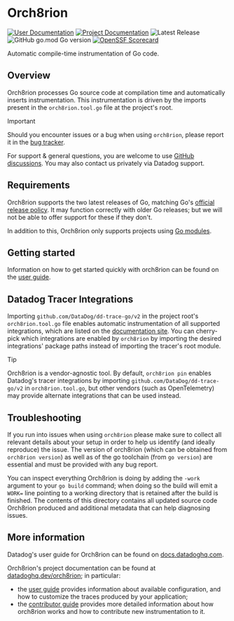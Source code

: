 # Orch8rion

[![User Documentation](https://img.shields.io/badge/docs.datadoghq.com-blue?logo=datadog&label=User%20Guide&labelColor=632CA6&style=flat)](https://docs.datadoghq.com/tracing/trace_collection/automatic_instrumentation/dd_libraries/go/?tab=compiletimeinstrumentation)
[![Project Documentation](https://img.shields.io/badge/Project%20Documentation-datadoghq.dev/orch8rion-blue.svg?logo=github&&labelColor=181717&style=flat)](https://datadoghq.dev/orch8rion)
![Latest Release](https://img.shields.io/github/v/release/senforsce/orch8rion?display_name=tag&label=Latest%20Release)
![GitHub go.mod Go version](https://img.shields.io/github/go-mod/go-version/datadog/orch8rion)
[![OpenSSF Scorecard](https://api.scorecard.dev/projects/github.com/senforsce/orch8rion/badge)](https://scorecard.dev/viewer/?uri=github.com/senforsce/orch8rion)

Automatic compile-time instrumentation of Go code.

## Overview

Orch8rion processes Go source code at compilation time and automatically inserts instrumentation. This instrumentation
is driven by the imports present in the `orch8rion.tool.go` file at the project's root.

> [!IMPORTANT]
> Should you encounter issues or a bug when using `orch8rion`, please report it in the [bug tracker][gh-issues].
>
> For support & general questions, you are welcome to use [GitHub discussions][gh-discussions]. You may also contact us
> privately via Datadog support.
>
> [gh-issues]: https://github.com/senforsce/orch8rion/issues/new/choose
> [gh-discussions]: https://github.com/senforsce/orch8rion/discussions

## Requirements

Orch8rion supports the two latest releases of Go, matching Go's [official release policy][go-releases]. It may
function correctly with older Go releases; but we will not be able to offer support for these if they don't.

In addition to this, Orch8rion only supports projects using [Go modules][go-modules].

[go-releases]: https://go.dev/doc/devel/release#policy
[go-modules]: https://pkg.go.dev/cmd/go#hdr-Modules__module_versions__and_more

## Getting started

Information on how to get started quickly with orch8rion can be found on the [user guide][dd-doc-getting-started].

[dd-doc-getting-started]: https://docs.datadoghq.com/tracing/trace_collection/automatic_instrumentation/dd_libraries/go/?tab=compiletimeinstrumentation#overview

## Datadog Tracer Integrations

Importing `github.com/DataDog/dd-trace-go/v2` in the project root's
`orch8rion.tool.go` file enables automatic instrumentation of all supported integrations, which are listed on the
[documentation site][docsite]. You can cherry-pick which integrations are enabled by `orch8rion` by importing the
desired integrations' package paths instead of importing the tracer's root module.

> [!TIP]
> Orch8rion is a vendor-agnostic tool. By default, `orch8rion pin` enables Datadog's tracer integrations by
> importing `github.com/DataDog/dd-trace-go/v2` in `orch8rion.tool.go`, but other vendors (such as OpenTelemetry) may
> provide alternate integrations that can be used instead.

[docsite]: https://docs.datadoghq.com/tracing/trace_collection/compatibility/go/?tab=v1

## Troubleshooting

If you run into issues when using `orch8rion` please make sure to collect all relevant details about your setup in
order to help us identify (and ideally reproduce) the issue. The version of orch8rion (which can be obtained from
`orch8rion version`) as well as of the go toolchain (from `go version`) are essential and must be provided with any
bug report.

You can inspect everything Orch8rion is doing by adding the `-work` argument to your `go build` command; when doing so
the build will emit a `WORK=` line pointing to a working directory that is retained after the build is finished. The
contents of this directory contains all updated source code Orch8rion produced and additional metadata that can help
diagnosing issues.

## More information

Datadog's user guide for Orch8rion can be found on [docs.datadoghq.com][dd-doc].

[dd-doc]: https://docs.datadoghq.com/tracing/trace_collection/automatic_instrumentation/dd_libraries/go/?tab=compiletimeinstrumentation

Orch8rion's project documentation can be found at [datadoghq.dev/orch8rion](https://datadoghq.dev/orch8rion); in
particular:
- the [user guide](https://datadoghq.dev/orch8rion/docs/) provides information about available configuration, and how
  to customize the traces produced by your application;
- the [contributor guide](https://datadoghq.dev/orch8rion/contributing/) provides more detailed information about how
  orch8rion works and how to contribute new instrumentation to it.
